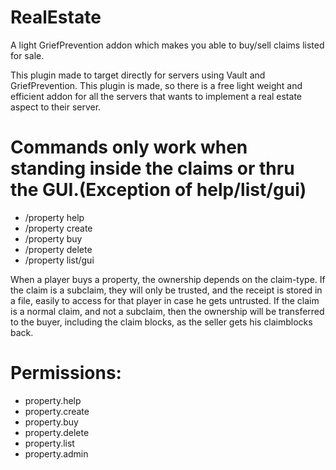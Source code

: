 # RealEstate
A light GriefPrevention addon which makes you able to buy/sell claims listed for sale.

This plugin made to target directly for servers using Vault and GriefPrevention. This plugin is made, so there is a free light weight and efficient addon for all the servers that wants to implement a real estate aspect to their server.

# Commands only work when standing inside the claims or thru the GUI.(Exception of help/list/gui) 
* /property help
* /property create <name> <price>
* /property buy
* /property delete
* /property list/gui

When a player buys a property, the ownership depends on the claim-type. If the claim is a subclaim, they will only be trusted, and the receipt is stored in a file, easily to access for that player in case he gets untrusted.
If the claim is a normal claim, and not a subclaim, then the ownership will be transferred to the buyer, including the claim blocks, as the seller gets his claimblocks back.

# Permissions:
* property.help
* property.create
* property.buy
* property.delete
* property.list
* property.admin


